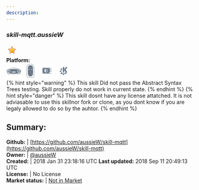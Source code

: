 ```yaml
---
description: 
---
```


### _skill-mqtt.aussieW_  
  
![](../.gitbook/assets/star.png)  
**Platform:**  
 ![Mark I](../.gitbook/assets/mark-1-icon.png)  ![Mark II](../.gitbook/assets/mark-2-icon.png)  ![Picroft](../.gitbook/assets/picroft-icon.png)  ![plasmoid](../.gitbook/assets/kde.png)   
{% hint style="warning" %}
This skill Did not pass the Abstract Syntax Trees testing. Skill properly do not work in current state.
{% endhint %}
{% hint style="danger" %}
This skill dosnt have any license attatched. It is not adviasable to use this skillnor fork or clone, as you dont know if you are legaly allowed to do so by the auhtor.
{% endhint %}
  
## Summary:  
**Github:** | [https://github.com/aussieW/skill-mqtt](https://github.com/aussieW/skill-mqtt)  
**Owner:** | [@aussieW](https://github.com/aussieW)  
**Created:** | 2018 Jan 31 23:18:16 UTC  **Last updated:** 2018 Sep 11 20:49:13 UTC  
**License:** | No License  
**Market status:** | [Not in Market](https://market.mycroft.ai/skill/)  
